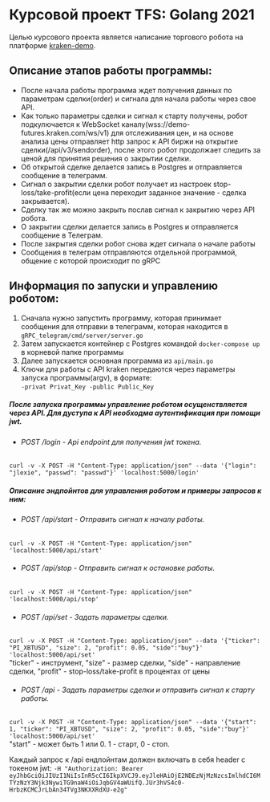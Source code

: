 # Курсовой проект TFS: Golang 2021

Целью курсового проекта является написание торгового робота на платформе [kraken-demo](https://futures.kraken.com/ru.html).
## Описание этапов работы программы:
* После начала работы программа ждет получения данных по параметрам сделки(order) и сигнала для начала работы через свое API. 
* Как только параметры сделки и сигнал к старту получены, робот подкулючается к WebSocket каналу(wss://demo-futures.kraken.com/ws/v1)
для отслеживания цен, и на основе анализа цены отправляет http запрос к АPI биржи на открытие сделки(/api/v3/sendorder), после этого
робот продолжает следить за ценой для принятия решения о закрытии сделки.
* Об открытой сделке делается запись в Postgres и отправляется сообщение в телеграмм.
* Сигнал о закрытии сделки робот получает из настроек stop-loss/take-profit(если цена переходит заданное значение - сделка закрывается).
* Сделку так же можно закрыть послав сигнал к закрытию через API робота.
* О закрытии сделки делается запись в Postgres и отправляется сообщение в Телеграм.
* После закрытия сделки робот снова ждет сигнала о начале работы
* Сообщения в телеграм отправляются отдельной программой, общение с которой происходит по gRPC

##  Информация по запуски и управлению роботом:

1. Сначала нужно запустить программу, которая принимает сообщения для отправки в телеграмм, 
которая находится в `gRPC_telegram/cmd/server/server.go`
2. Затем запускается контейнер с Postgres командой `docker-compose up` в корневой папке программы
3. Далее запускается основная программа из `api/main.go`
4. Ключи для работы с API kraken передаются через параметры запуска программы(argv), в формате: <br>
`-privat Privat_Key -public Public_Key`

##### После запуска программы управление роботом осущенствляется через API. Для дуступа к API необходма аутентификация при помощи jwt.

- ###### POST /login - Api endpoint для получения jwt токена.
`curl -v -X POST -H "Content-Type: application/json" --data '{"login": "jlexie", "passwd": "passwd"}' 'localhost:5000/login'`

##### Описание эндпойнтов для управления роботом и примеры запросов к ним:

- ###### POST /api/start - Отправить сигнал к началу работы.
`curl -v -X POST -H "Content-Type: application/json" 'localhost:5000/api/start'`

- ###### POST /api/stop - Отправить сигнал к остановке работы.
`curl -v -X POST -H "Content-Type: application/json" 'localhost:5000/api/stop'`

- ###### POST /api/set - Задать параметры сделки.
`curl -v -X POST -H "Content-Type: application/json" --data '{"ticker": "PI_XBTUSD", "size": 2, "profit": 0.05, "side":"buy"}' 'localhost:5000/api/set'` <br>
"ticker" - инструмент, "size" - размер сделки, "side" - направление сделки, "profit" - stop-loss/take-profit в процентах от цены

- ###### POST /api - Задать параметры сделки и отправить сигнал к старту работы.
`curl -v -X POST -H "Content-Type: application/json" --data '{"start": 1, "ticker": "PI_XBTUSD", "size": 2, "profit": 0.05, "side":"buy"}' 'localhost:5000/api/set'` <br>
"start" - может быть 1 или 0. 1 - старт, 0 - cтоп.

Каждый запрос к /api ендпойнтам должен включать в себя header c токеном jwt:
`-H "Authorization: Bearer eyJhbGciOiJIUzI1NiIsInR5cCI6IkpXVCJ9.eyJleHAiOjE2NDEzNjMzNzcsImlhdCI6MTYzNzY3Njk3NywiTG9naW4iOiJqbGV4aWUifQ.JUr3hVS4c0-HrbzKCMCJrLbAn34TVg3NKXXRdXU-e2g"
`